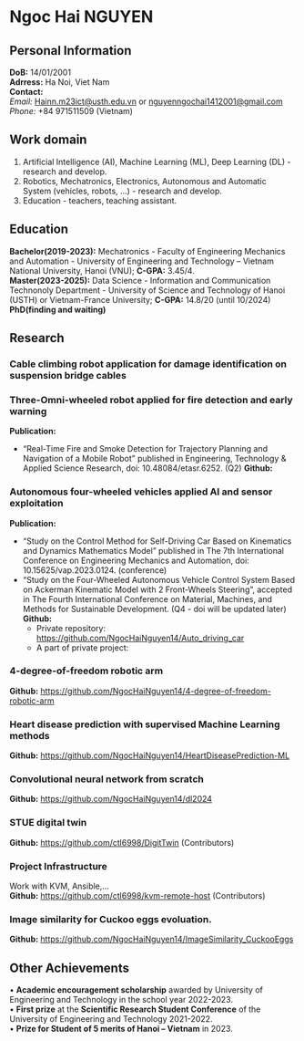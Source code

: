 # Ngoc Hai NGUYEN 
## Personal Information
**DoB:** 14/01/2001 <br>
**Adrress:** Ha Noi, Viet Nam <br>
**Contact:** <br>
*Email:* Hainn.m23ict@usth.edu.vn or nguyenngochai1412001@gmail.com <br>
*Phone:* +84 971511509 (Vietnam)
## Work domain
1. Artificial Intelligence (AI), Machine Learning (ML), Deep Learning (DL) - research and develop.
2. Robotics, Mechatronics, Electronics, Autonomous and Automatic System (vehicles, robots, ...) - research and develop.
3. Education - teachers, teaching assistant.
## Education
**Bachelor(2019-2023):** Mechatronics - Faculty of Engineering Mechanics and Automation - University of Engineering and Technology – Vietnam National University, Hanoi (VNU); **C-GPA:** 3.45/4. <br>
**Master(2023-2025):** Data Science - Information and Communication Technonoly Department - University of Science and Technology of Hanoi (USTH) or Vietnam-France University; **C-GPA:** 14.8/20 (until 10/2024) <br>
**PhD(finding and waiting)**
## Research
### Cable climbing robot application for damage identification on suspension bridge cables
### Three-Omni-wheeled robot applied for fire detection and early warning
**Publication:**
- “Real-Time Fire and Smoke Detection for Trajectory Planning and Navigation of a Mobile Robot” published in Engineering, Technology & Applied Science Research, doi: 10.48084/etasr.6252. (Q2)
**Github:**
###  Autonomous four-wheeled vehicles applied AI and sensor exploitation 
**Publication:**
- “Study on the Control Method for Self-Driving Car Based on Kinematics and Dynamics Mathematics Model” published in The 7th International Conference on Engineering Mechanics and Automation, doi: 10.15625/vap.2023.0124. (conference)
- “Study on the Four-Wheeled Autonomous Vehicle Control System Based on Ackerman Kinematic Model with 2 Front-Wheels Steering”, accepted in The Fourth International Conference on Material, Machines, and Methods for Sustainable Development. (Q4 - doi will be updated later)  <br>
**Github:**
  - Private repository: https://github.com/NgocHaiNguyen14/Auto_driving_car
  - A part of private project: 
### 4-degree-of-freedom robotic arm
**Github:** https://github.com/NgocHaiNguyen14/4-degree-of-freedom-robotic-arm
### Heart disease prediction with supervised Machine Learning methods
**Github:** https://github.com/NgocHaiNguyen14/HeartDiseasePrediction-ML
### Convolutional neural network from scratch
**Github:** https://github.com/NgocHaiNguyen14/dl2024
### STUE digital twin
**Github:** https://github.com/ctl6998/DigitTwin (Contributors)
### Project Infrastructure 
Work with KVM, Ansible,... <br>
**Github:** https://github.com/ctl6998/kvm-remote-host (Contributors)
### Image similarity for Cuckoo eggs evoluation.
**Github:** https://github.com/NgocHaiNguyen14/ImageSimilarity_CuckooEggs
## Other Achievements
• **Academic encouragement scholarship** awarded by University of Engineering and Technology in the school year
2022-2023. <br>
• **First prize** at the **Scientific Research Student Conference** of the University of Engineering and Technology
2021-2022. <br>
• **Prize for Student of 5 merits of Hanoi – Vietnam** in 2023. <br>
